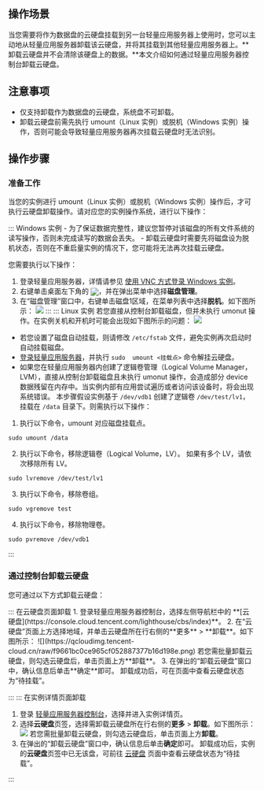 ## 操作场景


当您需要将作为数据盘的云硬盘挂载到另一台轻量应用服务器上使用时，您可以主动地从轻量应用服务器卸载该云硬盘，并将其挂载到其他轻量应用服务器上。**卸载云硬盘并不会清除该硬盘上的数据。**本文介绍如何通过轻量应用服务器控制台卸载云硬盘。

## 注意事项
- 仅支持卸载作为数据盘的云硬盘，系统盘不可卸载。
- 卸载云硬盘前需先执行 umount（Linux 实例）或脱机（Windows 实例）操作，否则可能会导致轻量应用服务器再次挂载云硬盘时无法识别。

## 操作步骤

### 准备工作[](id:beforeUninstall)
当您的实例进行 umount（Linux 实例）或脱机（Windows 实例）操作后，才可执行云硬盘卸载操作。请对应您的实例操作系统，进行以下操作：

<dx-tabs>
::: Windows 实例
- 为了保证数据完整性，建议您暂停对该磁盘的所有文件系统的读写操作，否则未完成读写的数据会丢失。
- 卸载云硬盘时需要先将磁盘设为脱机状态，否则在不重启量实例的情况下，您可能将无法再次挂载云硬盘。

您需要执行以下操作：
1. 登录轻量应用服务器，详情请参见 [使用 VNC 方式登录 Windows 实例](https://cloud.tencent.com/document/product/1207/44656)。
2.  右键单击桌面左下角的 <img src="https://main.qcloudimg.com/raw/3d815ac1c196b47b2eea7c3a516c3d88.png" style="margin:-4px 0px">，并在弹出菜单中选择**磁盘管理**。
3. 在“磁盘管理”窗口中，右键单击磁盘1区域，在菜单列表中选择**脱机**。如下图所示：
![](https://qcloudimg.tencent-cloud.cn/raw/671bd79b0b2235a13256491df461d7c4.png)
:::
::: Linux 实例
若您直接从控制台卸载磁盘，但并未执行 umonut 操作。在实例关机和开机时可能会出现如下图所示的问题：
![](https://main.qcloudimg.com/raw/0176a1c210cf620239d51fb520cfa351.png)

- 若您设置了磁盘自动挂载，则请修改 `/etc/fstab` 文件，避免实例再次启动时自动挂载磁盘。
- [登录轻量应用服务器](https://cloud.tencent.com/document/product/1207/44642)，并执行 `sudo  umount <挂载点>` 命令解挂云硬盘。
- 如果您在轻量应用服务器内创建了逻辑卷管理（Logical Volume Manager，LVM），直接从控制台卸载磁盘且未执行 umonut 操作，会造成部分 device 数据残留在内存中。当实例内部有应用尝试遍历或者访问该设备时，将会出现系统错误。
本步骤假设实例基于 `/dev/vdb1` 创建了逻辑卷 `/dev/test/lv1`，挂载在 `/data` 目录下。则需执行以下操作：
 1. 执行以下命令，umount 对应磁盘挂载点。
```
sudo umount /data
```
 2. 执行以下命令，移除逻辑卷（Logical Volume，LV）。 如果有多个 LV，请依次移除所有 LV。
```
sudo lvremove /dev/test/lv1
```
 3. 执行以下命令，移除卷组。
```
sudo vgremove test
```
 4. 执行以下命令，移除物理卷。
```
sudo pvremove /dev/vdb1
```
:::
</dx-tabs>


### 通过控制台卸载云硬盘
您可通过以下方式卸载云硬盘：

<dx-tabs>
::: 在云硬盘页面卸载
1. 登录轻量应用服务器控制台，选择左侧导航栏中的 **[云硬盘](https://console.cloud.tencent.com/lighthouse/cbs/index)**。
2. 在“云硬盘”页面上方选择地域，并单击云硬盘所在行右侧的**更多** > **卸载**。如下图所示：
![](https://qcloudimg.tencent-cloud.cn/raw/f9661bc0ce965cf052887377b16d198e.png)
若您需批量卸载云硬盘，则勾选云硬盘后，单击页面上方**卸载**。
3. 在弹出的“卸载云硬盘”窗口中，确认信息后单击**确定**即可。
卸载成功后，可在页面中查看云硬盘状态为“待挂载”。

:::
::: 在实例详情页面卸载
1. 登录 [轻量应用服务器控制台](https://console.cloud.tencent.com/lighthouse/instance/index)，选择并进入实例详情页。
2. 选择**云硬盘**页签，选择需卸载云硬盘所在行右侧的**更多** > **卸载**。如下图所示：
![](https://qcloudimg.tencent-cloud.cn/raw/c454f71b5522495e78456383245d6e34.png)
若您需批量卸载云硬盘，则勾选云硬盘后，单击页面上方**卸载**。
3. 在弹出的“卸载云硬盘”窗口中，确认信息后单击**确定**即可。
卸载成功后，实例的**云硬盘**页签中已无该盘，可前往 [云硬盘](https://console.cloud.tencent.com/lighthouse/cbs/index) 页面中查看云硬盘状态为“待挂载”。


:::
</dx-tabs>






